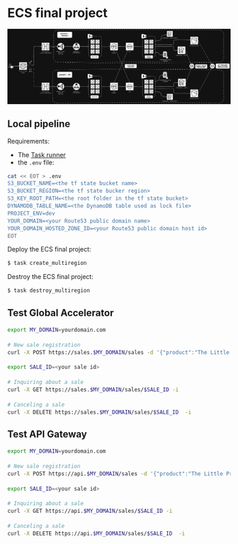 # ECS final project

![Arquitecture](projeto-final-ecs.drawio.png)

## Local pipeline

Requirements:

* The [Task runner](https://taskfile.dev/)
* the `.env` file:

```bash
cat << EOT > .env
S3_BUCKET_NAME=<the tf state bucket name>
S3_BUCKET_REGION=<the tf state bucker region>
S3_KEY_ROOT_PATH=<the root folder in the tf state bucket>
DYNAMODB_TABLE_NAME=<the DynamoDB table used as lock file>
PROJECT_ENV=dev
YOUR_DOMAIN=<your Route53 public domain name>
YOUR_DOMAIN_HOSTED_ZONE_ID=<your Route53 public domain host id>
EOT
```

Deploy the ECS final project:

```bash
$ task create_multiregion
```


Destroy the ECS final project:

```bash
$ task destroy_multiregion
```

## Test Global Accelerator

```bash
export MY_DOMAIN=yourdomain.com

# New sale registration
curl -X POST https://sales.$MY_DOMAIN/sales -d '{"product":"The Little Prince", "amount": 14.00}' -i

export SALE_ID=<your sale id>

# Inquiring about a sale
curl -X GET https://sales.$MY_DOMAIN/sales/$SALE_ID -i

# Canceling a sale
curl -X DELETE https://sales.$MY_DOMAIN/sales/$SALE_ID  -i
```

## Test API Gateway

```bash
export MY_DOMAIN=yourdomain.com

# New sale registration
curl -X POST https://api.$MY_DOMAIN/sales -d '{"product":"The Little Prince", "amount": 14.00}' -i

export SALE_ID=<your sale id>

# Inquiring about a sale
curl -X GET https://api.$MY_DOMAIN/sales/$SALE_ID -i

# Canceling a sale
curl -X DELETE https://api.$MY_DOMAIN/sales/$SALE_ID  -i
```
